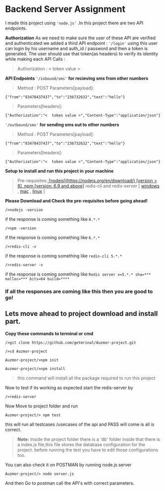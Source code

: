 # Backend Server Assignment

I made this project using `'node.js'` .In this project there are two API endpoints.

**Authorization**
As we need to make sure the user of these API are verified and authenticated 
we added a third API endpoint :
`'/login'`
using this user can login by his username and auth_id / password
and then a token is generated.
The user should use that token(as headers) to verify its identity while making each API Calls :

> Authorization : <  token value >

**API Endpoints**
`'/inbound/sms'` **for recieving sms from other numbers**
>Method : POST
>Parameters[payload]: 
>
	{"from":"83478437437","to":"236732632","text":"hello"}
>Parameters[headers]:
>
	{"Authorization":"<  token value >","Content-Type":"application/json"}

`'/outbound/sms'` **for sending sms out to other numbers**
>Method : POST
>Parameters[payload]: 
>
	{"from":"83478437437","to":"236732632","text":"hello"}
>Parameters[headers]:
>
	{"Authorization":"<  token value >","Content-Type":"application/json"}

**Setup to install and run this project in your machine**

> Pre-requisites:[ \[nodejs\](https://nodejs.org/en/download/) \[version > 8\], npm \[version: 6.9 and above\]](https://nodejs.org/en/download/) 
> redis-cli and redis-server [ [windows](https://redislabs.com/ebook/appendix-a/a-3-installing-on-windows/a-3-2-installing-redis-on-window/) , [mac](http://jasdeep.ca/2012/05/installing-redis-on-mac-os-x/) , [linux](https://redis.io/topics/quickstart) ]

**Please Download and Check the pre-requisites before going ahead!**

>
	/>nodejs -version
if the response is coming something like `8.*.*` 
>
	/>npm -version
if the response is coming something like `6.*.*`
>
	/>redis-cli -v
if the response is coming something like `redis-cli 5.*.*`
>
	/>redis-server -v
if the response is coming something like `Redis server v=5.*.* sha=*** malloc=*** bits=64 build=****`

### If all the responses are coming like this then you are good to go! 

## Lets move ahead to project download and install part.

**Copy these commands to terminal or cmd**
>
	/>git clone https://github.com/getmrinal/Auzmor-project.git
>
	/>cd Auzmor-project
>
	Auzmor-project/>npm init
>
	Auzmor-project/>npm install
>this command will install all the package required to run this project

Now to test if its working as expected start the redis-server by
>
	/>redis-server
Now Move to project folder and run 
>
	Auzmor-project/> npm test
this will run all testcases /usecases of the api and PASS will come is all is correct.
> **Note:** Inside the project folder there is a 'db' folder inside that there is a
> index.js file,this file stores the database configuration for the project.
> before running the test you have to edit those configurations too.

You can also check it on POSTMAN by running node.js server
>
	Auzmor-project/> node server.js
	
And then Go to postman call the API's with correct parameters.
		
